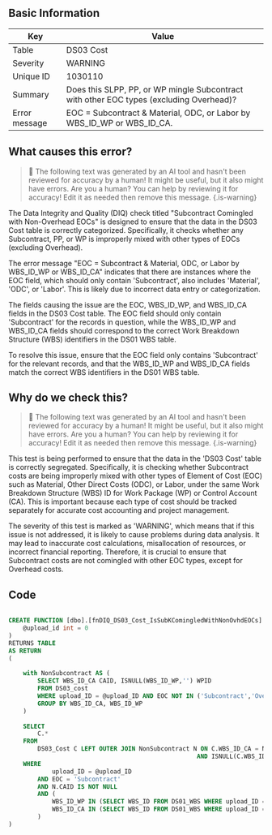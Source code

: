 ## Basic Information
| Key         | Value          |
|-------------|----------------|
| Table       | DS03 Cost |
| Severity    | WARNING |
| Unique ID   | 1030110   |
| Summary     | Does this SLPP, PP, or WP mingle Subcontract with other EOC types (excluding Overhead)? |
| Error message | EOC = Subcontract & Material, ODC, or Labor by WBS_ID_WP or WBS_ID_CA. |

## What causes this error?

> :robot: The following text was generated by an AI tool and hasn't been reviewed for accuracy by a human! It might be useful, but it also might have errors. Are you a human? You can help by reviewing it for accuracy! Edit it as needed then remove this message.
{.is-warning}

The Data Integrity and Quality (DIQ) check titled "Subcontract Comingled with Non-Overhead EOCs" is designed to ensure that the data in the DS03 Cost table is correctly categorized. Specifically, it checks whether any Subcontract, PP, or WP is improperly mixed with other types of EOCs (excluding Overhead).

The error message "EOC = Subcontract & Material, ODC, or Labor by WBS_ID_WP or WBS_ID_CA" indicates that there are instances where the EOC field, which should only contain 'Subcontract', also includes 'Material', 'ODC', or 'Labor'. This is likely due to incorrect data entry or categorization.

The fields causing the issue are the EOC, WBS_ID_WP, and WBS_ID_CA fields in the DS03 Cost table. The EOC field should only contain 'Subcontract' for the records in question, while the WBS_ID_WP and WBS_ID_CA fields should correspond to the correct Work Breakdown Structure (WBS) identifiers in the DS01 WBS table.

To resolve this issue, ensure that the EOC field only contains 'Subcontract' for the relevant records, and that the WBS_ID_WP and WBS_ID_CA fields match the correct WBS identifiers in the DS01 WBS table.
## Why do we check this?

> :robot: The following text was generated by an AI tool and hasn't been reviewed for accuracy by a human! It might be useful, but it also might have errors. Are you a human? You can help by reviewing it for accuracy! Edit it as needed then remove this message.
{.is-warning}

This test is being performed to ensure that the data in the 'DS03 Cost' table is correctly segregated. Specifically, it is checking whether Subcontract costs are being improperly mixed with other types of Element of Cost (EOC) such as Material, Other Direct Costs (ODC), or Labor, under the same Work Breakdown Structure (WBS) ID for Work Package (WP) or Control Account (CA). This is important because each type of cost should be tracked separately for accurate cost accounting and project management.

The severity of this test is marked as 'WARNING', which means that if this issue is not addressed, it is likely to cause problems during data analysis. It may lead to inaccurate cost calculations, misallocation of resources, or incorrect financial reporting. Therefore, it is crucial to ensure that Subcontract costs are not comingled with other EOC types, except for Overhead costs.
## Code

```sql

CREATE FUNCTION [dbo].[fnDIQ_DS03_Cost_IsSubKComingledWithNonOvhdEOCs] (
	@upload_id int = 0
)
RETURNS TABLE
AS RETURN
(
	
	with NonSubcontract AS (
		SELECT WBS_ID_CA CAID, ISNULL(WBS_ID_WP,'') WPID
		FROM DS03_cost
		WHERE upload_ID = @upload_ID AND EOC NOT IN ('Subcontract','Overhead')
		GROUP BY WBS_ID_CA, WBS_ID_WP
	)
	
	SELECT 
		C.* 
	FROM 
		DS03_Cost C LEFT OUTER JOIN NonSubcontract N ON C.WBS_ID_CA = N.CAID 
													AND ISNULL(C.WBS_ID_WP,'') = N.WPID
	WHERE
			upload_ID = @upload_ID
		AND EOC = 'Subcontract'
		AND N.CAID IS NOT NULL
		AND (
			WBS_ID_WP IN (SELECT WBS_ID FROM DS01_WBS WHERE upload_ID = @upload_ID AND type IN ('WP','PP')) OR
			WBS_ID_CA IN (SELECT WBS_ID FROM DS01_WBS WHERE upload_ID = @upload_ID AND type = 'SLPP')
		)
)
```
